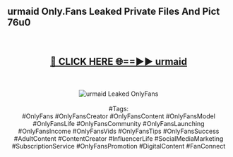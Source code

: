 <h2>urmaid Only.Fans Leaked Private Files And Pict 76u0</h2>
<br>
<div align="center">
<h2><a href="https://mediafiles.top/urmaid" rel="nofollow">🔴 CLICK HERE 🌐==►► urmaid</a></h2>
<br>
<br>
<a href="https://mediafiles.top/urmaid" rel="nofollow" data-target="animated-image.originalLink"><img src="https://i.ibb.co.com/WyWwxjT/player-gif2.gif" alt="urmaid Leaked OnlyFans" style="max-width: 100%; display: inline-block;" data-target="animated-image.originalImage"></a>
<br><br>
#Tags:
<br>
#OnlyFans #OnlyFansCreator #OnlyFansContent #OnlyFansModel #OnlyFansLife #OnlyFansCommunity #OnlyFansLaunching #OnlyFansIncome #OnlyFansVids #OnlyFansTips #OnlyFansSuccess #AdultContent #ContentCreator #InfluencerLife #SocialMediaMarketing #SubscriptionService #OnlyFansPromotion #DigitalContent #FanConnect
</div>
<br>